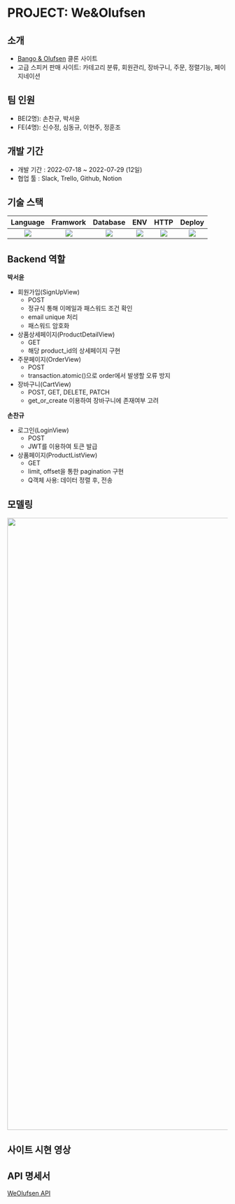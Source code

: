 # PROJECT: We&Olufsen
## 소개
- [Bango & Olufsen](https://www.bang-olufsen.com/ko/kr) 클론 사이트
- 고급 스피커 판매 사이트: 카테고리 분류, 회원관리, 장바구니, 주문, 정렬기능, 페이지네이션

## 팀 인원
- BE(2명): 손찬규, 박서윤
- FE(4명): 신수정, 심동규, 이현주, 정훈조

## 개발 기간
- 개발 기간 : 2022-07-18 ~ 2022-07-29 (12일)
- 협업 툴 : Slack, Trello, Github, Notion

## 기술 스택
|                                                Language                                                |                                                Framwork                                                |                                               Database                                               |                                                     ENV                                                      |                                                   HTTP                                                   |                                                  Deploy                                                 |
| :----------------------------------------------------------------------------------------------------: | :----------------------------------------------------------------------------------------------------: | :--------------------------------------------------------------------------------------------------: | :----------------------------------------------------------------------------------------------------------: | :------------------------------------------------------------------------------------------------------: |:------------------------------------------------------------------------------------------------------: |
| <img src="https://img.shields.io/badge/python-3776AB?style=for-the-badge&logo=python&logoColor=white"> | <img src="https://img.shields.io/badge/django-092E20?style=for-the-badge&logo=django&logoColor=white"> | <img src="https://img.shields.io/badge/mysql-4479A1?style=for-the-badge&logo=mysql&logoColor=black"> | <img src="https://img.shields.io/badge/miniconda3-44A833?style=for-the-badge&logo=anaconda&logoColor=white"> | <img src="https://img.shields.io/badge/postman-FF6C37?style=for-the-badge&logo=postman&logoColor=white"> | <img src="https://img.shields.io/badge/aws-232F3E?style=for-the-badge&logo=Amazon AWS&logoColor=white"> 


## Backend 역할
**박서윤**
- 회원가입(SignUpView)
  - POST
  - 정규식 통해 이메일과 패스워드 조건 확인
  - email unique 처리
  - 패스워드 암호화
- 상품상세페이지(ProductDetailView)
  - GET
  - 해당 product_id의 상세페이지 구현
- 주문페이지(OrderView)
  - POST
  - transaction.atomic()으로 order에서 발생할 오류 방지
- 장바구니(CartView)
  - POST, GET, DELETE, PATCH
  - get_or_create 이용하여 장바구니에 존재여부 고려

**손찬규**
- 로그인(LoginView)
  - POST
  - JWT를 이용하여 토큰 발급
- 상품페이지(ProductListView)
  - GET
  - limit, offset을 통한 pagination 구현
  - Q객체 사용: 데이터 정렬 후, 전송


## 모델링
<img width="1400px" src="https://user-images.githubusercontent.com/91110192/181713064-a61209dc-5678-491c-b41e-5d59c664fb56.png"/>

## 사이트 시현 영상

## API 명세서
[WeOlufsen API](https://pastoral-slice-3c4.notion.site/API-40dd9ab8a58f442baad377974f308ecc)
